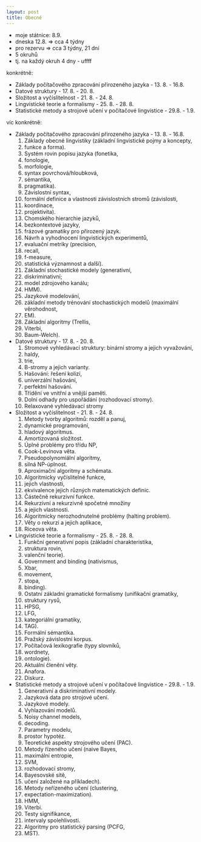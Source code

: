 ```yaml
---
layout: post
title: Obecné
---
```


<!--- takhle se dela matika
<script type="math/tex; mode=display">
\int^1_\kappa
\left[\bigl(1-w^2\bigr)\bigl(\kappa^2-w^2\bigr)\right]^{-1/2} dw
= \frac{4}{\left(1+\sqrt{\kappa}\,\right)^2} K
\left(\left(\frac{1-\sqrt{\kappa}}{1+\sqrt{\kappa}}\right)^{\!\!2}\right)
</script>
-->


* moje státnice: 8.9.
* dneska 12.8. => cca 4 týdny
* pro rezervu => cca 3 týdny, 21 dní
* 5 okruhů 
* tj. na každý okruh 4 dny - uffff

konkrétně:
 
* Základy počítačového zpracování přirozeného jazyka - 13. 8. - 16.8.
* Datové struktury - 17. 8. - 20. 8.
* Složitost a vyčíslitelnost - 21. 8. - 24. 8.
* Lingvistické teorie a formalismy - 25. 8. - 28. 8.
* Statistické metody a strojové učení v počítačové lingvistice - 29.8. - 1.9.

víc konkrétně:



* Základy počítačového zpracování přirozeného jazyka - 13. 8. - 16.8.
    1. Základy obecné lingvistiky (základní lingvistické pojmy a koncepty,  
    2. funkce a forma). 
    3. Systém rovin popisu jazyka (fonetika, 
    4. fonologie, 
    5. morfologie, 
    6. syntax povrchová/hloubková,
    7. sémantika,
    8. pragmatika). 
    9. Závislostní syntax, 
    10. formální definice a vlastnosti závislostních stromů (závislosti, 
    11. koordinace, 
    12. projektivita). 
    13. Chomského hierarchie jazyků, 
    14. bezkontextové jazyky, 
    15. frázové gramatiky pro přirozený jazyk. 
    16. Návrh a vyhodnocení lingvistických experimentů, 
    17. evaluační metriky (precision,
    18. recall, 
    19. f-measure, 
    20. statistická významnost a další). 
    21. Základní stochastické modely (generativní,
    22. diskriminativní; 
    23. model zdrojového kanálu;
    24. HMM). 
    25. Jazykové modelování, 
    26. základní metody trénování stochastických modelů (maximální věrohodnost, 
    27. EM). 
    28. Základní algoritmy (Trellis, 
    29. Viterbi, 
    30. Baum-Welch).
* Datové struktury - 17. 8. - 20. 8.
    1. Stromové vyhledávací struktury: binární stromy a jejich vyvažování, 
    2. haldy, 
    3. trie,
    4. B-stromy a jejich varianty. 
    5. Hašování: řešení kolizí, 
    6. univerzální hašování, 
    7. perfektní hašování. 
    8. Třídění ve vnitřní a vnější paměti. 
    9. Dolní odhady pro uspořádání (rozhodovací stromy).
    10. Relaxované vyhledávací stromy
* Složitost a vyčíslitelnost - 21. 8. - 24. 8.
    1. Metody tvorby algoritmů: rozděl a panuj,
    2. dynamické programování, 
    3. hladový algoritmus. 
    4. Amortizovaná složitost. 
    5. Úplné problémy pro třídu NP, 
    6. Cook-Levinova věta. 
    7. Pseudopolynomiální algoritmy, 
    8. silná NP-úplnost. 
    9. Aproximační algoritmy a schémata. 
    10. Algoritmicky vyčíslitelné funkce, 
    11. jejich vlastnosti, 
    12. ekvivalence jejich různých matematických definic. 
    13. Částečně rekurzivní funkce. 
    14. Rekurzivní a rekurzivně spočetné množiny 
    15. a jejich vlastnosti.
    15. Algoritmicky nerozhodnutelné problémy (halting problem).
    16. Věty o rekurzi a jejich aplikace, 
    17. Riceova věta.
* Lingvistické teorie a formalismy - 25. 8. - 28. 8.
    1. Funkční generativní popis (základní charakteristika, 
    2. struktura rovin, 
    3. valenční teorie). 
    4. Government and binding (nativismus, 
    5. Xbar, 
    6. movement, 
    7. stopa,
    8. binding). 
    9. Ostatní základní gramatické formalismy (unifikační gramatiky, 
    10. struktury rysů,
    11. HPSG, 
    12. LFG, 
    13. kategoriální gramatiky, 
    14. TAG). 
    15. Formální sémantika. 
    16. Pražský závislostní korpus. 
    17. Počítačová lexikografie (typy slovníků, 
    18. wordnety, 
    19. ontologie). 
    20. Aktuální členění věty. 
    21. Anafora. 
    22. Diskurz.
* Statistické metody a strojové učení v počítačové lingvistice - 29.8. - 1.9.
    1. Generativní a diskriminativní modely. 
    2. Jazyková data pro strojové učení.
    3. Jazykové modely. 
    4. Vyhlazování modelů. 
    5. Noisy channel models, 
    6. decoding. 
    7. Parametry modelu, 
    8. prostor hypotéz. 
    9. Teoretické aspekty strojového učení (PAC). 
    10. Metody řízeného učení (naive Bayes, 
    11. maximální entropie,
    12. SVM,
    13. rozhodovací stromy,
    14. Bayesovské sítě,
    15. učení založené na příkladech). 
    16. Metody neřízeného učení (clustering, 
    17. expectation-maximization). 
    18. HMM, 
    19. Viterbi. 
    20. Testy signifikance, 
    21. intervaly spolehlivosti. 
    22. Algoritmy pro statistický parsing (PCFG, 
    23. MST).





